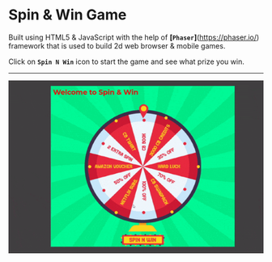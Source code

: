 # Spin & Win Game

Built using HTML5 & JavaScript with the help of **[`Phaser`]**(https://phaser.io/) framework that is used to build 2d web browser & mobile games.

Click on **`Spin N Win`** icon to start the game and see what prize you win.

<hr />

<p align="center">

![GIF not displayed](Assets/GameGIF.gif)

</p>
